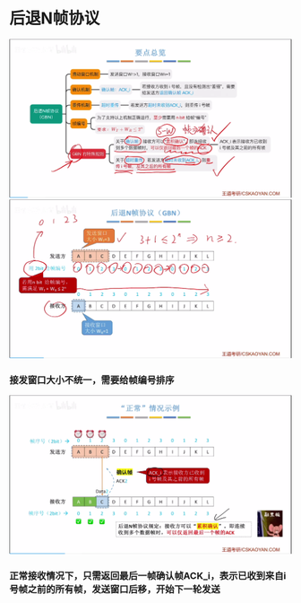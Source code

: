 


# 后退N帧协议
![输入图片说明](/imgs/2025-07-24/PJgicuJF1BcArkf1.png)
![输入图片说明](/imgs/2025-07-24/nqhtEj6EcPV5pheD.png)
### 接发窗口大小不统一，需要给帧编号排序   

![输入图片说明](/imgs/2025-07-24/OQQF6db2I5v88Avf.png)

### 正常接收情况下，只需返回最后一帧确认帧ACK_i，表示已收到来自i号帧之前的所有帧，发送窗口后移，开始下一轮发送
<!--stackedit_data:
eyJoaXN0b3J5IjpbNzY1NDM0NjAxXX0=
-->